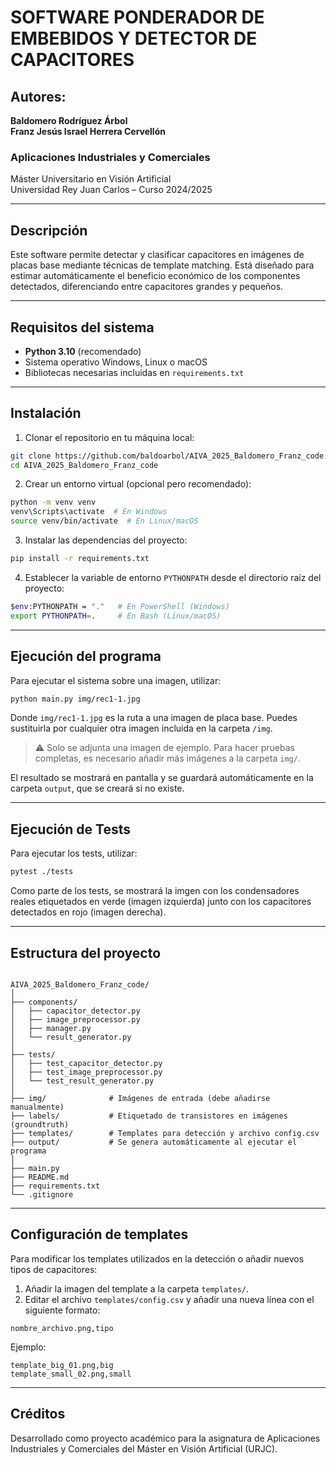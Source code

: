 # SOFTWARE PONDERADOR DE EMBEBIDOS Y DETECTOR DE CAPACITORES

## Autores:
**Baldomero Rodríguez Árbol**  
**Franz Jesús Israel Herrera Cervellón**  

### Aplicaciones Industriales y Comerciales  
Máster Universitario en Visión Artificial  
Universidad Rey Juan Carlos – Curso 2024/2025

---

## Descripción

Este software permite detectar y clasificar capacitores en imágenes de placas base mediante técnicas de template matching. Está diseñado para estimar automáticamente el beneficio económico de los componentes detectados, diferenciando entre capacitores grandes y pequeños.

---

## Requisitos del sistema

- **Python 3.10** (recomendado)
- Sistema operativo Windows, Linux o macOS
- Bibliotecas necesarias incluidas en `requirements.txt`

---

## Instalación

1. Clonar el repositorio en tu máquina local:
```sh
git clone https://github.com/baldoarbol/AIVA_2025_Baldomero_Franz_code.git
cd AIVA_2025_Baldomero_Franz_code
```

2. Crear un entorno virtual (opcional pero recomendado):
```sh
python -m venv venv
venv\Scripts\activate  # En Windows
source venv/bin/activate  # En Linux/macOS
```

3. Instalar las dependencias del proyecto:
```sh
pip install -r requirements.txt
```

4. Establecer la variable de entorno `PYTHONPATH` desde el directorio raíz del proyecto:
```sh
$env:PYTHONPATH = "."   # En PowerShell (Windows)
export PYTHONPATH=.     # En Bash (Linux/macOS)
```

---

## Ejecución del programa

Para ejecutar el sistema sobre una imagen, utilizar:

```sh
python main.py img/rec1-1.jpg
```

Donde `img/rec1-1.jpg` es la ruta a una imagen de placa base. Puedes sustituirla por cualquier otra imagen incluida en la carpeta `/img`.

> ⚠️ Solo se adjunta una imagen de ejemplo. Para hacer pruebas completas, es necesario añadir más imágenes a la carpeta `img/`.

El resultado se mostrará en pantalla y se guardará automáticamente en la carpeta `output`, que se creará si no existe.

---

## Ejecución de Tests

Para ejecutar los tests, utilizar:

```sh
pytest ./tests
```

Como parte de los tests, se mostrará la imgen con los condensadores reales etiquetados en verde (imagen izquierda) junto con los capacitores detectados en rojo (imagen derecha).

---

## Estructura del proyecto

```

AIVA_2025_Baldomero_Franz_code/
│
├── components/
│   ├── capacitor_detector.py
│   ├── image_preprocessor.py
│   ├── manager.py
│   └── result_generator.py
│
├── tests/
│   ├── test_capacitor_detector.py
│   ├── test_image_preprocessor.py
│   └── test_result_generator.py
│
├── img/              # Imágenes de entrada (debe añadirse manualmente)
├── labels/           # Etiquetado de transistores en imágenes (groundtruth)
├── templates/        # Templates para detección y archivo config.csv
├── output/           # Se genera automáticamente al ejecutar el programa
│
├── main.py
├── README.md
├── requirements.txt
└── .gitignore
```

---

## Configuración de templates

Para modificar los templates utilizados en la detección o añadir nuevos tipos de capacitores:

1. Añadir la imagen del template a la carpeta `templates/`.
2. Editar el archivo `templates/config.csv` y añadir una nueva línea con el siguiente formato:

```
nombre_archivo.png,tipo
```

Ejemplo:
```
template_big_01.png,big
template_small_02.png,small
```

---

## Créditos

Desarrollado como proyecto académico para la asignatura de Aplicaciones Industriales y Comerciales del Máster en Visión Artificial (URJC).
